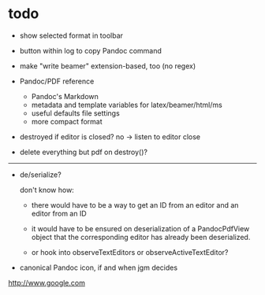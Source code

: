 # todo

-   show selected format in toolbar

-   button within log to copy Pandoc command

-   make "write beamer" extension-based, too (no regex)

-   Pandoc/PDF reference
    -   Pandoc's Markdown
    -   metadata and template variables for latex/beamer/html/ms
    -   useful defaults file settings
    -   more compact format

-   destroyed if editor is closed? no
    → listen to editor close

-   delete everything but pdf on destroy()?

***

-   de/serialize?

    don't know how:

    -   there would have to be a way to get an ID from an editor and an editor from an ID

    -   it would have to be ensured on deserialization of a PandocPdfView object that the corresponding editor has already been deserialized.

    -   or hook into observeTextEditors or observeActiveTextEditor?

-   canonical Pandoc icon, if and when jgm decides

<http://www.google.com>
